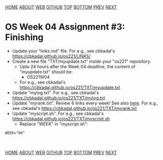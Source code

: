 ---
---
[HOME](index.md)
[ABOUT](README.md)
[WEB](https://osp4diss.vlsm.org/)
[GITHUB](https://github.com/os2xx/osp4diss/)
[TOP](#)
[BOTTOM](#endofpage)
[PREV](AOS.md#idx04)
[NEXT](AOS.md#idx04)

# OS Week 04 Assignment #3: Finishing

* Update your "links.md" file. For e.g., see cbkadal's <https://cbkadal.github.io/os221/LINKS/>
* Create a new file "TXT/myupdate.txt" inside your "os221" repository.
  * Upto 24 hours after the Week 04 deadline, the content of "myupdate.txt" should be:
    * OS221W04
  * For e.g., see cbkadal's <https://cbkadal.github.io/os221/TXT/myupdate.txt>
* Update "mylog.txt". For e.g., see cbkadal's <https://cbkadal.github.io/os221/TXT/mylog.txt>
* Update "myrank.txt". Review 6 links every week! See also [here](W02-08.md).
  For e.g., see cbkadal's <https://cbkadal.github.io/os221/TXT/myrank.txt>
* Update "myscript.sh".
  For e.g., see cbkadal's <https://cbkadal.github.io/os221/TXT/myscript.sh>
  * Replace "WEEK" in "myscript.sh":

```
WEEK="04"

```

<br id="endofpage"><br>
[HOME](index.md)
[ABOUT](README.md)
[WEB](https://osp4diss.vlsm.org/)
[GITHUB](https://github.com/os2xx/osp4diss/)
[TOP](#)
[BOTTOM](#endofpage)
[PREV](AOS.md#idx04)
[NEXT](AOS.md#idx04)
<br>

